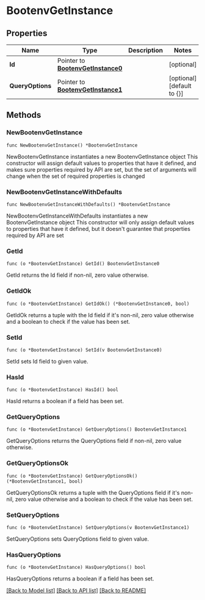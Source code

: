 # BootenvGetInstance

## Properties

Name | Type | Description | Notes
------------ | ------------- | ------------- | -------------
**Id** | Pointer to [**BootenvGetInstance0**](BootenvGetInstance0.md) |  | [optional] 
**QueryOptions** | Pointer to [**BootenvGetInstance1**](BootenvGetInstance1.md) |  | [optional] [default to {}]

## Methods

### NewBootenvGetInstance

`func NewBootenvGetInstance() *BootenvGetInstance`

NewBootenvGetInstance instantiates a new BootenvGetInstance object
This constructor will assign default values to properties that have it defined,
and makes sure properties required by API are set, but the set of arguments
will change when the set of required properties is changed

### NewBootenvGetInstanceWithDefaults

`func NewBootenvGetInstanceWithDefaults() *BootenvGetInstance`

NewBootenvGetInstanceWithDefaults instantiates a new BootenvGetInstance object
This constructor will only assign default values to properties that have it defined,
but it doesn't guarantee that properties required by API are set

### GetId

`func (o *BootenvGetInstance) GetId() BootenvGetInstance0`

GetId returns the Id field if non-nil, zero value otherwise.

### GetIdOk

`func (o *BootenvGetInstance) GetIdOk() (*BootenvGetInstance0, bool)`

GetIdOk returns a tuple with the Id field if it's non-nil, zero value otherwise
and a boolean to check if the value has been set.

### SetId

`func (o *BootenvGetInstance) SetId(v BootenvGetInstance0)`

SetId sets Id field to given value.

### HasId

`func (o *BootenvGetInstance) HasId() bool`

HasId returns a boolean if a field has been set.

### GetQueryOptions

`func (o *BootenvGetInstance) GetQueryOptions() BootenvGetInstance1`

GetQueryOptions returns the QueryOptions field if non-nil, zero value otherwise.

### GetQueryOptionsOk

`func (o *BootenvGetInstance) GetQueryOptionsOk() (*BootenvGetInstance1, bool)`

GetQueryOptionsOk returns a tuple with the QueryOptions field if it's non-nil, zero value otherwise
and a boolean to check if the value has been set.

### SetQueryOptions

`func (o *BootenvGetInstance) SetQueryOptions(v BootenvGetInstance1)`

SetQueryOptions sets QueryOptions field to given value.

### HasQueryOptions

`func (o *BootenvGetInstance) HasQueryOptions() bool`

HasQueryOptions returns a boolean if a field has been set.


[[Back to Model list]](../README.md#documentation-for-models) [[Back to API list]](../README.md#documentation-for-api-endpoints) [[Back to README]](../README.md)


